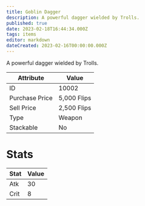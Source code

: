 ```yaml
---
title: Goblin Dagger
description: A powerful dagger wielded by Trolls.
published: true
date: 2023-02-18T16:44:34.000Z
tags: items
editor: markdown
dateCreated: 2023-02-16T00:00:00.000Z
---
```


A powerful dagger wielded by Trolls.

|Attribute|Value|
|-|-|
|ID|10002|
|Purchase Price|5,000 Flips|
|Sell Price|2,500 Flips|
|Type|Weapon|
|Stackable|No|

# Stats
|Stat|Value|
|-|-|
|Atk|30|
|Crit|8|

